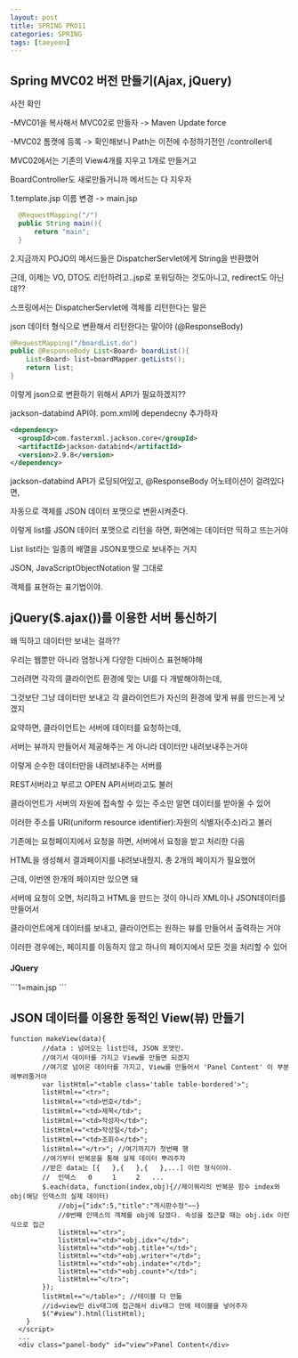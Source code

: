 ```yaml
---
layout: post
title: SPRING PRO11
categories: SPRING
tags: [taeyeon]
---
```



## Spring MVC02 버전 만들기(Ajax, jQuery)

사전 확인

-MVC01을 복사해서 MVC02로 만들자 -> Maven Update force

-MVC02 톰캣에 등록 -> 확인해보니 Path는 이전에 수정하기전인 /controller네

MVC02에서는 기존의 View4개를 지우고 1개로 만들거고

BoardController도 새로만들거니까 메서드는 다 지우자

1.template.jsp 이름 변경 -> main.jsp

```1=BoardController.java
  @RequestMapping("/")
  public String main(){
      return "main";
  }
```

2.지금까지 POJO의 메서드들은 DispatcherServlet에게 String을 반환했어

근데, 이제는 VO, DTO도 리턴하려고..jsp로 포워딩하는 것도아니고, redirect도 아닌데??

스프링에서는 DispatcherServlet에 객체를 리턴한다는 말은 

json 데이터 형식으로 변환해서 리턴한다는 말이야 (@ResponseBody)

```2=BoardController.java
@RequestMapping("/boardList.do")
public @ResponseBody List<Board> boardList(){
    List<Board> list=boardMapper.getLists();
    return list;
}
```

이렇게 json으로 변환하기 위해서 API가 필요하겠지?? 

jackson-databind API야. pom.xml에 dependecny 추가하자

```3=pom.xml
<dependency>
  <groupId>com.fasterxml.jackson.core</groupId>
  <artifactId>jackson-databind</artifactId>
  <version>2.9.8</version>
</dependency>
```

jackson-databind API가 로딩되어있고, @ResponseBody 어노테이션이 걸려있다면,

자동으로 객체를 JSON 데이터 포맷으로 변환시켜준다.

이렇게 list를 JSON 데이터 포맷으로 리턴을 하면, 화면에는 데이터만 띡하고 뜨는거야

List<BoardVO> list라는 일종의 배열을 JSON포맷으로 보내주는 거지

JSON, JavaScriptObjectNotation 말 그대로

객체를 표현하는 표기법이야.


## jQuery($.ajax())를 이용한 서버 통신하기

왜 띡하고 데이터만 보내는 걸까??

우리는 웹뿐만 아니라 엄청나게 다양한 디바이스 표현해야해

그러려면 각각의 클라이언트 환경에 맞는 UI를 다 개발해야하는데,

그것보단 그냥 데이터만 보내고 각 클라이언트가 자신의 환경에 맞게 뷰를 만드는게 낫겠지

요약하면, 클라이언트는 서버에 데이터를 요청하는데, 

서버는 뷰까지 만들어서 제공해주는 게 아니라 데이터만 내려보내주는거야

이렇게 순수한 데이터만을 내려보내주는 서버를

REST서버라고 부르고 OPEN API서버라고도 불러

클라이언트가 서버의 자원에 접속할 수 있는 주소만 알면 데이터를 받아올 수 있어

이러한 주소를 URI(uniform resource identifier):자원의 식별자(주소)라고 불러 

기존에는 요청페이지에서 요청을 하면, 서버에서 요청을 받고 처리한 다음

HTML을 생성해서 결과페이지를 내려보내줬지. 총 2개의 페이지가 필요했어

근데, 이번엔 한개의 페이지만 있으면 돼

서버에 요청이 오면, 처리하고 HTML을 만드는 것이 아니라 XML이나 JSON데이터를 만들어서 

클라이언트에게 데이터를 보내고, 클라이언트는 원하는 뷰를 만들어서 출력하는 거야

이러한 경우에는, 페이지를 이동하지 않고 하나의 페이지에서 모든 것을 처리할 수 있어

<h4>JQuery</h4>
```1=main.jsp
<script type="text/javascript">
  	$(document).ready(function(){
  		loadList();
  	});
  	function loadList(){
  		//서버와 통신 : 게시판 리스트 가져오기
  		$.ajax({ //자바스크립트에서 서버와 통신할 수 있는 함수 
  			url : "boardList.do", 
  			//서버로 boardList.do요청을 보내면, BoardController가 받겠지
  			type : "get", 
  			dataType : "json", 
  			//boardList메서드에 @ResponseBody 어노테이션이 걸려있으니까, JSON으로반환 받을거야
  			success : makeView,
  			//list를 리턴 받는데 콜백함수인 makeView로 list가 넘어 올거야 
  			error : function(){ alert("error");}
  		});
  	}
  	function makeView(data){
  		//data : 넘어오는 list인데, JSON 포맷인.
  		//여기서 데이터를 가지고 View를 만들면 되겠지
  	}
  </script>
```

## JSON 데이터를 이용한 동적인 View(뷰) 만들기

```2=main
function makeView(data){ 
  		//data : 넘어오는 list인데, JSON 포맷인.
  		//여기서 데이터를 가지고 View를 만들면 되겠지
  		//여기로 넘어온 데이터를 가지고, View를 만들어서 'Panel Content' 이 부분에뿌려줄거야 
  		var listHtml="<table class='table table-bordered'>";
  		listHtml+="<tr>";
  		listHtml+="<td>번호</td>";
  		listHtml+="<td>제목</td>";
  		listHtml+="<td>작성자</td>";
  		listHtml+="<td>작성일</td>";
  		listHtml+="<td>조회수</td>";
  		listHtml+="</tr>"; //여기까지가 첫번째 행
		//여기부터 반복문을 통해 실제 데이터 뿌려주자
		//받은 data는 [{   },{   },{   },...] 이런 형식이야.
		//	인덱스   0     1     2   ...
		$.each(data, function(index,obj){//제이쿼리의 반복문 함수 index와 obj(해당 인덱스의 실제 데이터)
			//obj={"idx":5,"title":"게시판수정"~~}
			//0번째 인덱스의 객체를 obj에 담겠다. 속성을 접근할 때는 obj.idx 이런식으로 접근
			listHtml+="<tr>";
	  		listHtml+="<td>"+obj.idx+"</td>";
	  		listHtml+="<td>"+obj.title+"</td>";
	  		listHtml+="<td>"+obj.writer+"</td>";
	  		listHtml+="<td>"+obj.indate+"</td>";
	  		listHtml+="<td>"+obj.count+"</td>";
	  		listHtml+="</tr>";
		});
  		listHtml+="</table>"; //테이블 다 만듦
  		//id=view인 div태그에 접근해서 div태그 안에 테이블을 넣어주자
  		$("#view").html(listHtml);
  	}
  </script>
  ...
  <div class="panel-body" id="view">Panel Content</div>
```
















